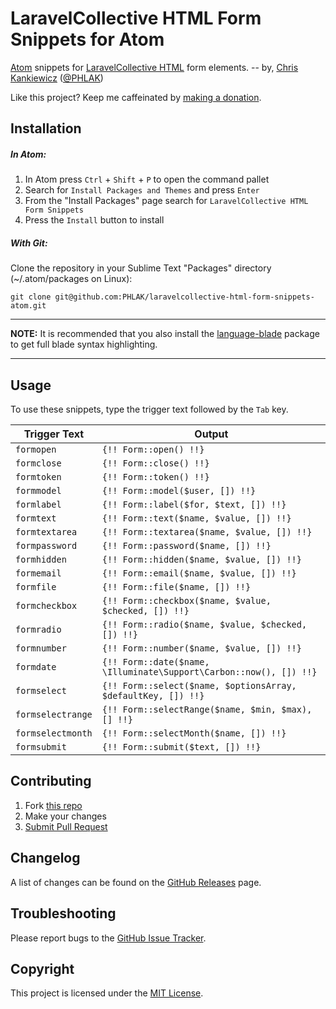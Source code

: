 LaravelCollective HTML Form Snippets for Atom
=============================================

[Atom](https://atom.io/) snippets for [LaravelCollective HTML](https://github.com/LaravelCollective/html)
form elements. -- by, [Chris Kankiewicz](https://www.ChrisKankiewicz.com) ([@PHLAK](https://twitter.com/PHLAK))

Like this project? Keep me caffeinated by [making a donation](https://paypal.me/ChrisKankiewicz).

Installation
------------

##### In Atom:

  1. In Atom press `Ctrl` + `Shift` + `P` to open the command pallet
  2. Search for `Install Packages and Themes` and press `Enter`
  3. From the "Install Packages" page search for `LaravelCollective HTML Form Snippets`
  4. Press the `Install` button to install

##### With Git:

Clone the repository in your Sublime Text "Packages" directory
(~/.atom/packages on Linux):

    git clone git@github.com:PHLAK/laravelcollective-html-form-snippets-atom.git

---

**NOTE:** It is recommended that you also install the [language-blade](https://atom.io/packages/language-blade)
package to get full blade syntax highlighting.

---

Usage
-----

To use these snippets, type the trigger text followed by the `Tab` key.

| Trigger Text      | Output                                                                   |
| ----------------- | ------------------------------------------------------------------------ |
| `formopen`        | `{!! Form::open() !!}`                                                   |
| `formclose`       | `{!! Form::close() !!}`                                                  |
| `formtoken`       | `{!! Form::token() !!}`                                                  |
| `formmodel`       | `{!! Form::model($user, []) !!}`                                         |
| `formlabel`       | `{!! Form::label($for, $text, []) !!}`                                   |
| `formtext`        | `{!! Form::text($name, $value, []) !!}`                                  |
| `formtextarea`    | `{!! Form::textarea($name, $value, []) !!}`                              |
| `formpassword`    | `{!! Form::password($name, []) !!}`                                      |
| `formhidden`      | `{!! Form::hidden($name, $value, []) !!}`                                |
| `formemail`       | `{!! Form::email($name, $value, []) !!}`                                 |
| `formfile`        | `{!! Form::file($name, []) !!}`                                          |
| `formcheckbox`    | `{!! Form::checkbox($name, $value, $checked, []) !!}`                    |
| `formradio`       | `{!! Form::radio($name, $value, $checked, []) !!}`                       |
| `formnumber`      | `{!! Form::number($name, $value, []) !!}`                                |
| `formdate`        | `{!! Form::date($name, \Illuminate\Support\Carbon::now(), []) !!}`       |
| `formselect`      | `{!! Form::select($name, $optionsArray, $defaultKey, []) !!}`            |
| `formselectrange` | `{!! Form::selectRange($name, $min, $max), [] !!}`                       |
| `formselectmonth` | `{!! Form::selectMonth($name, []) !!}`                                   |
| `formsubmit`      | `{!! Form::submit($text, []) !!}`                                        |

Contributing
------------

  1. Fork [this repo](https://github.com/PHLAK/laravelcollective-html-form-snippets-atom)
  2. Make your changes
  3. [Submit Pull Request](https://github.com/PHLAK/laravelcollective-html-form-snippets-atom/pull/new)

Changelog
---------

A list of changes can be found on the [GitHub Releases](https://github.com/PHLAK/laravelcollective-html-form-snippets-atom/releases) page.

Troubleshooting
---------------

Please report bugs to the [GitHub Issue Tracker](https://github.com/PHLAK/laravelcollective-html-form-snippets-atom/issues).

Copyright
---------

This project is licensed under the [MIT License](https://github.com/PHLAK/laravelcollective-html-form-snippets-atom/blob/master/LICENSE).
